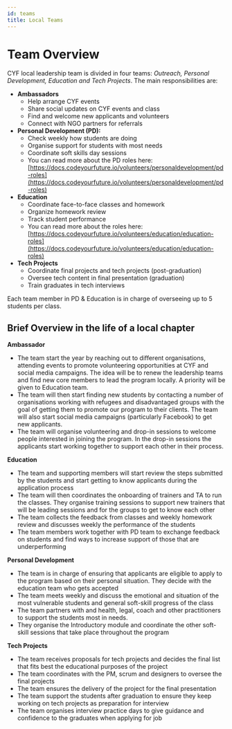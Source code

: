 ```yaml
---
id: teams
title: Local Teams
---
```


# Team Overview

CYF local leadership team is divided in four teams: _Outreach, Personal Development, Education and Tech Projects_. The main responsibilities are:

* **Ambassadors**
  * Help arrange CYF events
  * Share social updates on CYF events and class
  * Find and welcome new applicants and volunteers
  * Connect with NGO partners for referrals
* **Personal Development \(PD\):**
  * Check weekly how students are doing
  * Organise support for students with most needs
  * Coordinate soft skills day sessions
  * You can read more about the PD roles here: [https://docs.codeyourfuture.io/volunteers/personaldevelopment/pd-roles](https://docs.codeyourfuture.io/volunteers/personaldevelopment/pd-roles)
* **Education**
  * Coordinate face-to-face classes and homework
  * Organize homework review
  * Track student performance
  * You can read more about the roles here: [https://docs.codeyourfuture.io/volunteers/education/education-roles](https://docs.codeyourfuture.io/volunteers/education/education-roles)
* **Tech Projects**
  * Coordinate final projects and tech projects \(post-graduation\)
  * Oversee tech content in final presentation \(graduation\)
  * Train graduates in tech interviews

Each team member in PD & Education is in charge of overseeing up to 5 students per class.

## Brief Overview in the life of a local chapter

**Ambassador**

* The team start the year by reaching out to different organisations, attending events to promote volunteering opportunities at CYF and social media campaigns. The idea will be to renew the leadership teams and find new core members to lead the program locally. A priority will be given to Education team.
* The team will then start finding new students by contacting a number of organisations working with refugees and disadvantaged groups with the goal of getting them to promote our program to their clients. The team will also start social media campaigns \(particularly Facebook\) to get new applicants.
* The team will organise volunteering and drop-in sessions to welcome people interested in joining the program. In the drop-in sessions the applicants start working together to support each other in their process.

**Education**

* The team and supporting members will start review the steps submitted by the students and start getting to know applicants during the application process
* The team will then coordinates the onboarding of trainers and TA to run the classes. They organise training sessions to support new trainers that will be leading sessions and for the groups to get to know each other
* The team collects the feedback from classes and weekly homework review and discusses weekly the performance of the students
* The team members work together with PD team to exchange feedback on students and find ways to increase support of those that are underperforming

**Personal Development**

* The team is in charge of ensuring that applicants are eligible to apply to the program based on their personal situation. They decide with the education team who gets accepted
* The team meets weekly and discuss the emotional and situation of the most vulnerable students and general soft-skill progress of the class
* The team partners with and health, legal, coach and other practitioners to support the students most in needs.
* They organise the Introductory module and coordinate the other soft-skill sessions that take place throughout the program

**Tech Projects**

* The team receives proposals for tech projects and decides the final list that fits best the educational purposes of the project
* The team coordinates with the PM, scrum and designers to oversee the final projects
* The team ensures the delivery of the project for the final presentation
* The team support the students after graduation to ensure they keep working on tech projects as preparation for interview
* The team organises interview practice days to give guidance and confidence to the graduates when applying for job

